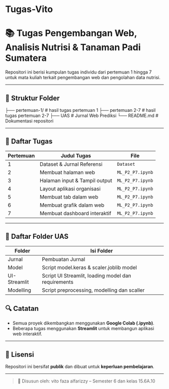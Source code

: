 # Tugas-Vito
# 📚 Tugas Pengembangan Web, Analisis Nutrisi & Tanaman Padi Sumatera

Repositori ini berisi kumpulan tugas individu dari pertemuan 1 hingga 7 untuk mata kuliah terkait pengembangan web dan pengolahan data nutrisi.

---

## 📁 Struktur Folder
├── pertemuan-1/ # hasil tugas pertemuan 1
├── pertemuan 2-7 # hasil tugas pertemuan 2-7
├── UAS # Jurnal Web Prediksi
└── README.md # Dokumentasi repositori

---

## 📝 Daftar Tugas

| Pertemuan | Judul Tugas                    | File                                               |
|-----------|--------------------------------|----------------------------------------------------|
| 1         | Dataset & Jurnal Referensi     | `Dataset`                                          |
| 2         | Membuat halaman web            | `ML_P2_P7.ipynb`                                   |
| 3         | Halaman input & Tampil output  | `ML_P2_P7.ipynb`                                   |
| 4         | Layout aplikasi organisasi     | `ML_P2_P7.ipynb`                                   |
| 5         | Membuat tab dalam web          | `ML_P2_P7.ipynb`                                   |
| 6         | Membuat grafik dalam web       | `ML_P2_P7.ipynb`                                   |
| 7         | Membuat dashboard interaktif   | `ML_P2_P7.ipynb`                                   |


---

## 📝 Daftar Folder UAS

| Folder        | Isi Folder                                                        |
|---------------|-------------------------------------------------------------------|
| Jurnal        | Pembuatan Jurnal                                                  |
| Model         | Script model.keras & scaler.joblib model                          |
| UI-Streamlit  | Script UI Streamlit, loading model dan requirements               |
| Modelling     | Script preprocessing, modelling dan scaller                       |

## 🔍 Catatan

- Semua proyek dikembangkan menggunakan **Google Colab (.ipynb)**.
- Beberapa tugas menggunakan **Streamlit** untuk membangun aplikasi web interaktif.

---

## 🔗 Lisensi

Repositori ini bersifat **publik** dan dibuat untuk **keperluan pembelajaran**.

---

> 📌 Disusun oleh: vito faza alfarizzy – Semester 6 dan kelas 15.6A.10
